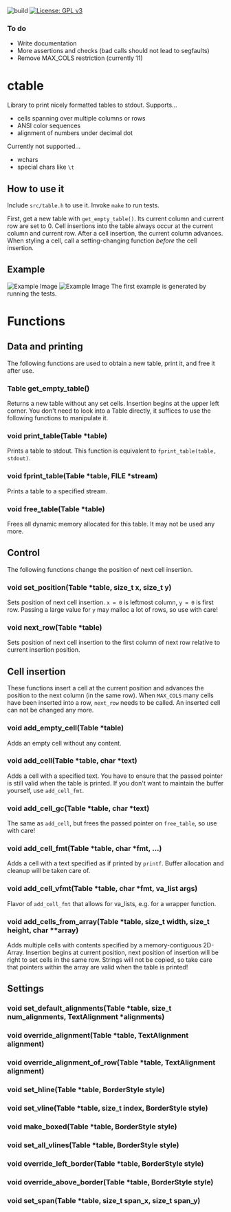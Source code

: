 ![build](https://github.com/PhilippHochmann/ctable/workflows/build/badge.svg)
[![License: GPL v3](https://img.shields.io/badge/License-GPL%20v3-blue.svg)](http://www.gnu.org/licenses/gpl-3.0)

### To do
* Write documentation
* More assertions and checks (bad calls should not lead to segfaults)
* Remove MAX_COLS restriction (currently 11)

# ctable
Library to print nicely formatted tables to stdout.
Supports...
* cells spanning over multiple columns or rows
* ANSI color sequences
* alignment of numbers under decimal dot

Currently not supported...
* wchars
* special chars like ```\t```

## How to use it
Include ```src/table.h``` to use it. Invoke ```make``` to run tests.

First, get a new table with ```get_empty_table()```.
Its current column and current row are set to 0.
Cell insertions into the table always occur at the current column and current row.
After a cell insertion, the current column advances.
When styling a cell, call a setting-changing function *before* the cell insertion.

## Example
![Example Image](https://raw.githubusercontent.com/PhilippHochmann/ctable/master/example.png)
![Example Image](https://raw.githubusercontent.com/PhilippHochmann/ctable/master/example2.png)
The first example is generated by running the tests.

# Functions

## Data and printing
The following functions are used to obtain a new table, print it, and free it after use.

### Table get_empty_table()
Returns a new table without any set cells. Insertion begins at the upper left corner.
You don't need to look into a Table directly, it suffices to use the following functions to manipulate it.

### void print_table(Table \*table)
Prints a table to stdout. This function is equivalent to ```fprint_table(table, stdout)```.

### void fprint_table(Table \*table, FILE \*stream)
Prints a table to a specified stream.

### void free_table(Table \*table)
Frees all dynamic memory allocated for this table. It may not be used any more.

## Control
The following functions change the position of next cell insertion.

### void set_position(Table \*table, size_t x, size_t y)
Sets position of next cell insertion. ```x = 0``` is leftmost column, ```y = 0``` is first row.
Passing a large value for ```y``` may malloc a lot of rows, so use with care!

### void next_row(Table \*table)
Sets position of next cell insertion to the first column of next row relative to current insertion position.

## Cell insertion
These functions insert a cell at the current position and advances the position to the next column (in the same row).
When ```MAX_COLS``` many cells have been inserted into a row, ```next_row``` needs to be called.
An inserted cell can not be changed any more.

### void add_empty_cell(Table \*table)
Adds an empty cell without any content.

### void add_cell(Table \*table, char \*text)
Adds a cell with a specified text. You have to ensure that the passed pointer is still valid when the table is printed.
If you don't want to maintain the buffer yourself, use ```add_cell_fmt```.

### void add_cell_gc(Table \*table, char \*text)
The same as ```add_cell```, but frees the passed pointer on ```free_table```, so use with care!

### void add_cell_fmt(Table \*table, char \*fmt, ...)
Adds a cell with a text specified as if printed by ```printf```. Buffer allocation and cleanup will be taken care of.

### void add_cell_vfmt(Table \*table, char \*fmt, va_list args)
Flavor of ```add_cell_fmt``` that allows for va_lists, e.g. for a wrapper function.

### void add_cells_from_array(Table \*table, size_t width, size_t height, char \*\*array)
Adds multiple cells with contents specified by a memory-contiguous 2D-Array.
Insertion begins at current position, next position of insertion will be right to set cells in the same row.
Strings will not be copied, so take care that pointers within the array are valid when the table is printed!

## Settings
### void set_default_alignments(Table \*table, size_t num_alignments, TextAlignment \*alignments)
### void override_alignment(Table \*table, TextAlignment alignment)
### void override_alignment_of_row(Table \*table, TextAlignment alignment)
### void set_hline(Table \*table, BorderStyle style)
### void set_vline(Table \*table, size_t index, BorderStyle style)
### void make_boxed(Table \*table, BorderStyle style)
### void set_all_vlines(Table \*table, BorderStyle style)
### void override_left_border(Table \*table, BorderStyle style)
### void override_above_border(Table \*table, BorderStyle style)
### void set_span(Table \*table, size_t span_x, size_t span_y)
